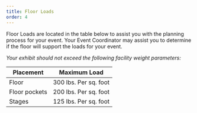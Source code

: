 ```yaml
---
title: Floor Loads
order: 4
---
```


Floor Loads are located in the table below to assist you with the planning process for your event. Your Event Coordinator may assist you to determine if the floor will support the loads for your event.

*Your exhibit should not exceed the following facility weight parameters:*

| Placement     | Maximum Load          |
| ------------- | --------------------- |
| Floor         | 300 lbs. Per sq. foot |
| Floor pockets | 200 lbs. Per sq. foot |
| Stages        | 125 lbs. Per sq. foot |
